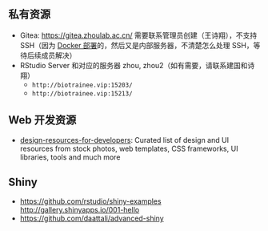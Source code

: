 ## 私有资源

- Gitea: https://gitea.zhoulab.ac.cn/ 需要联系管理员创建（王诗翔），不支持 SSH（因为 [Docker 部署](https://docs.gitea.com/installation/install-with-docker)的，然后又是内部服务器，不清楚怎么处理 SSH，等待后续成员解决）
- RStudio Server 和对应的服务器 zhou, zhou2（如有需要，请联系建国和诗翔）
  - `http://biotrainee.vip:15203/`
  - `http://biotrainee.vip:15213/`

## Web 开发资源

- [design-resources-for-developers](https://github.com/bradtraversy/design-resources-for-developers): Curated list of design and UI resources from stock photos, web templates, CSS frameworks, UI libraries, tools and much more

## Shiny

- https://github.com/rstudio/shiny-examples http://gallery.shinyapps.io/001-hello
- https://github.com/daattali/advanced-shiny